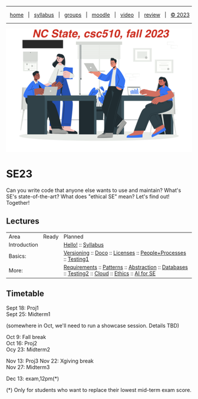 <a name=top><p>&nbsp;<hr>
<p align=center>
&nbsp;<a href="/README.md#top">home</a> &nbsp; | &nbsp;
<a href="/docs/syllabus.md#top">syllabus</a> &nbsp; | &nbsp;
<a href="https://docs.google.com/spreadsheets/d/1sdIwdLxZ551NChuj5Pm9FCdRRhxVdVVIPgDpNg5ZFVY/edit#gid=0">groups</a> &nbsp; | &nbsp;
<a href="https://moodle-courses2324.wolfware.ncsu.edu/course/view.php?id=4575">moodle</a> &nbsp; | &nbsp;
<a href="https://ncsu.hosted.panopto.com/Panopto/Pages/Sessions/List.aspx?folderID=d992e131-df71-4368-940d-b064012a875c">video</a> &nbsp; | &nbsp;
<a href="/docs/review.md">review</a> &nbsp; | &nbsp;
<a href="/LICENSE.md#top">&copy; 2023</a></p>
<hr>
<p align=center><a href="/README.md#top"><img  width=700 src="/docs/img/banner.png"></a></p>
  



# SE23

Can you write code that anyone else wants to use and maintain?
What's SE's state-of-the-art?
What does "ethical SE" mean?
Let's find out! Together!


## Lectures

<table>
<tr><td>Area<td>Ready<td>Planned </tr>
<tr>
<td>
Introduction <td> 
<td>
 <a href="/docs/hello.md">Hello!</a> 
:: <a href="/docs/syllabus.md">Syllabus</a> 
</tr>

<tr><td>
Basics: <td> <td>
 <a href="/docs/goodrepo.md">Versioning</a> 
::      <a href="/docs/doc.md">Doco</a> 
::      <a href="/docs/license.md">Licenses</a> 
::    <a href="/docs/people.md">People+Processes</a> 
::  <a href="/docs/testing1.md">Testing1</a>
</tr>
<tr>
<td>
More: <td><td>
   <a href="/docs/require.md">Requirements</a>
::     <a href="/docs/patterns.md">Patterns</a>
::    <a href="/docs/abstract.md">Abstraction</a>
::  <a href="/docs/db.md">Databases</a>
::  <a href="/docs/testing2.md">Testing2</a>
::    <a href="/docs/cloud.md">Cloud</a>
::    <a href="/docs/ethics.md">Ethics</a>
::   <a href="/docs/ai4se.md">AI for SE</a>
</tr>
</table>

## Timetable

Sept 18:  Proj1    
Sept 25:  Midterm1   

(somewhere in Oct, we'll need to run a showcase session. Details TBD)

Oct 9:  Fall break   
Oct 16:  Proj2    
Ocy 23:  Midterm2   

Nov 13: Proj3
Nov 22:  Xgiving break   
Nov 27:   Midterm3  

Dec 13:  exam,12pm(*)    

(\*) Only for  students who want to replace
their lowest  mid-term exam score.
 

